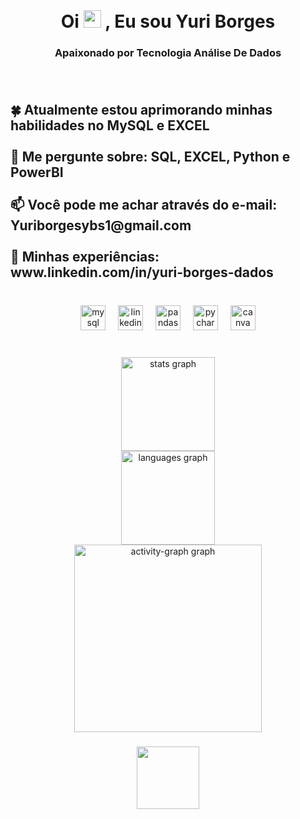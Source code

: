 <br clear="both">

<h1 align="center">Oi <img src="https://media.giphy.com/media/hvRJCLFzcasrR4ia7z/giphy.gif" width="28px" height="28px">  , Eu sou Yuri Borges</h1>
<h3 align="center">Apaixonado por Tecnologia Análise De Dados  </h3>

###

<br clear="both">

<h2 align="left">🍀 Atualmente estou aprimorando minhas habilidades no MySQL e EXCEL<br><br>💬 Me pergunte sobre: SQL, EXCEL, Python e PowerBI<br><br>📫 Você pode me achar através do e-mail: Yuriborgesybs1@gmail.com<br><br>📄 Minhas experiências:<br>www.linkedin.com/in/yuri-borges-dados</h2>

###

<br clear="both">

<div align="center">
  <img src="https://cdn.jsdelivr.net/gh/devicons/devicon/icons/mysql/mysql-original-wordmark.svg" height="40" alt="mysql logo"  />
  <img width="12" />
  <img src="https://cdn.jsdelivr.net/gh/devicons/devicon/icons/linkedin/linkedin-original.svg" height="40" alt="linkedin logo"  />
  <img width="12" />
  <img src="https://cdn.jsdelivr.net/gh/devicons/devicon/icons/pandas/pandas-original.svg" height="40" alt="pandas logo"  />
  <img width="12" />
  <img src="https://cdn.jsdelivr.net/gh/devicons/devicon/icons/pycharm/pycharm-original.svg" height="40" alt="pycharm logo"  />
  <img width="12" />
  <img src="https://cdn.jsdelivr.net/gh/devicons/devicon/icons/canva/canva-original.svg" height="40" alt="canva logo"  />
</div>

###

<br clear="both">

<div align="center">
  <img src="https://github-readme-stats.vercel.app/api?username=P3aar&hide_title=false&hide_rank=false&show_icons=true&include_all_commits=true&count_private=true&disable_animations=false&theme=dracula&locale=en&hide_border=false&order=1" height="150" alt="stats graph" /> <br>
  <img src="https://github-readme-stats.vercel.app/api/top-langs?username=P3aar&locale=en&hide_title=false&layout=compact&card_width=320&langs_count=5&theme=dracula&hide_border=false&order=2" height="150" alt="languages graph" /> <br>
  <img src="https://github-readme-activity-graph.vercel.app/graph?username=P3aar&radius=16&theme=react&area=true&order=5" height="300" alt="activity-graph graph"  />
</div>

###

<div align="center">
  <img height="100" src="https://media1.giphy.com/media/v1.Y2lkPTc5MGI3NjExaGs1OXhmemtubzF1YjNwMmRpeWY5ZXRsNXdxejc0a2I0NW1tdjVmdCZlcD12MV9pbnRlcm5hbF9naWZfYnlfaWQmY3Q9cw/cVrccUf0NC1TQlLiZf/giphy.gif"  />
</div>

###
